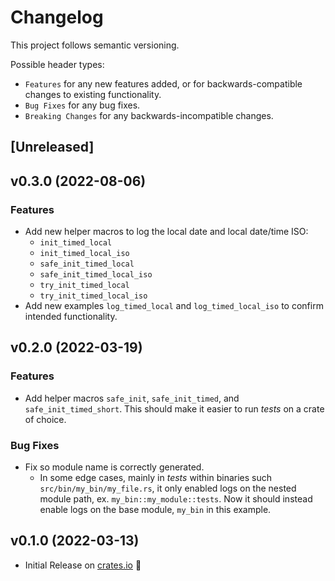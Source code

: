 # Changelog

This project follows semantic versioning.

Possible header types:

- `Features` for any new features added, or for backwards-compatible
  changes to existing functionality.
- `Bug Fixes` for any bug fixes.
- `Breaking Changes` for any backwards-incompatible changes.

## [Unreleased]
<!--
### Features
- Added a new struct `MyStruct` with the following methods:
  - `my_method()`
  - `other_method()`
-->

## v0.3.0 (2022-08-06)

### Features

- Add new helper macros to log the local date
  and local date/time ISO:
  - `init_timed_local`
  - `init_timed_local_iso`
  - `safe_init_timed_local`
  - `safe_init_timed_local_iso`
  - `try_init_timed_local`
  - `try_init_timed_local_iso`
- Add new examples `log_timed_local` and `log_timed_local_iso`
  to confirm intended functionality.

## v0.2.0 (2022-03-19)

### Features

- Add helper macros `safe_init`, `safe_init_timed`, and `safe_init_timed_short`.
  This should make it easier to run *tests* on a crate of choice.

### Bug Fixes

- Fix so module name is correctly generated.
  - In some edge cases, mainly in *tests* within binaries such `src/bin/my_bin/my_file.rs`,
    it only enabled logs on the nested module path, ex. `my_bin::my_module::tests`. Now
    it should instead enable logs on the base module, `my_bin` in this example.

## v0.1.0 (2022-03-13)

- Initial Release on [crates.io] :tada:

[crates.io]: https://crates.io/crates/sensible-env-logger
